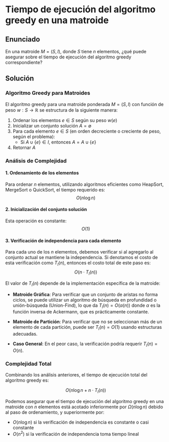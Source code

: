 # Tiempo de ejecución del algoritmo greedy en una matroide

## Enunciado
En una matroide $M = (S,I)$, donde $S$ tiene $n$ elementos, ¿qué puede asegurar sobre el tiempo de ejecución del algoritmo greedy correspondiente?

## Solución

### Algoritmo Greedy para Matroides

El algoritmo greedy para una matroide ponderada $M = (S, I)$ con función de peso $w: S \rightarrow \mathbb{R}$ se estructura de la siguiente manera:

1. Ordenar los elementos $e \in S$ según su peso $w(e)$
2. Inicializar un conjunto solución $A = \emptyset$
3. Para cada elemento $e \in S$ (en orden decreciente o creciente de peso, según el problema):
   - Si $A \cup \{e\} \in I$, entonces $A = A \cup \{e\}$
4. Retornar $A$

### Análisis de Complejidad

#### 1. Ordenamiento de los elementos
Para ordenar $n$ elementos, utilizando algoritmos eficientes como HeapSort, MergeSort o QuickSort, el tiempo requerido es:
$$O(n \log n)$$

#### 2. Inicialización del conjunto solución
Esta operación es constante:
$$O(1)$$

#### 3. Verificación de independencia para cada elemento
Para cada uno de los $n$ elementos, debemos verificar si al agregarlo al conjunto actual se mantiene la independencia. Si denotamos el costo de esta verificación como $T_I(n)$, entonces el costo total de este paso es:
$$O(n \cdot T_I(n))$$

El valor de $T_I(n)$ depende de la implementación específica de la matroide:

- **Matroide Gráfica**: Para verificar que un conjunto de aristas no forma ciclos, se puede utilizar un algoritmo de búsqueda en profundidad o unión-búsqueda (Union-Find), lo que da $T_I(n) = O(\alpha(n))$ donde $\alpha$ es la función inversa de Ackermann, que es prácticamente constante.

- **Matroide de Partición**: Para verificar que no se seleccionan más de un elemento de cada partición, puede ser $T_I(n) = O(1)$ usando estructuras adecuadas.

- **Caso General**: En el peor caso, la verificación podría requerir $T_I(n) = O(n)$.

### Complejidad Total

Combinando los análisis anteriores, el tiempo de ejecución total del algoritmo greedy es:

$$O(n \log n + n \cdot T_I(n))$$

Podemos asegurar que el tiempo de ejecución del algoritmo greedy en una matroide con $n$ elementos está acotado inferiormente por $\Omega(n \log n)$ debido al paso de ordenamiento, y superiormente por:

- $O(n \log n)$ si la verificación de independencia es constante o casi constante
- $O(n^2)$ si la verificación de independencia toma tiempo lineal
